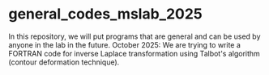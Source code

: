 # general_codes_mslab_2025
In this repository, we will put programs that are general and can be used by anyone in the lab in the future.
October 2025: We are trying to write a FORTRAN code for inverse Laplace transformation using Talbot's algorithm (contour deformation technique).
